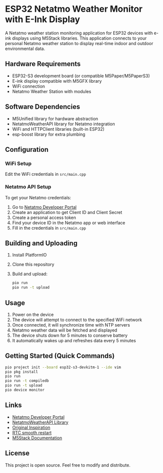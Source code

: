 # ESP32 Netatmo Weather Monitor with E-Ink Display

A Netatmo weather station monitoring application for ESP32 devices with e-ink displays using M5Stack libraries. This application connects to your personal Netatmo weather station to display real-time indoor and outdoor environmental data.

## Hardware Requirements

- ESP32-S3 development board (or compatible M5Paper/M5PaperS3)
- E-ink display compatible with M5GFX library
- WiFi connection
- Netatmo Weather Station with modules

## Software Dependencies

- M5Unified library for hardware abstraction
- NetatmoWeatherAPI library for Netatmo integration
- WiFi and HTTPClient libraries (built-in ESP32)
- esp-boost library for extra plumbing

## Configuration

### WiFi Setup
Edit the WiFi credentials in `src/main.cpp`

### Netatmo API Setup

To get your Netatmo credentials:

1. Go to [Netatmo Developer Portal](https://dev.netatmo.com/)
2. Create an application to get Client ID and Client Secret
3. Create a personal access token
4. Find your device ID in the Netatmo app or web interface
5. Fill in the credentials in `src/main.cpp`

## Building and Uploading

1. Install PlatformIO
2. Clone this repository
3. Build and upload:

   ```bash
   pio run
   pio run -t upload
   ```

## Usage

1. Power on the device
2. The device will attempt to connect to the specified WiFi network
3. Once connected, it will synchronize time with NTP servers
4. Netatmo weather data will be fetched and displayed
5. The device shuts down for 5 minutes to conserve battery
6. It automatically wakes up and refreshes data every 5 minutes

## Getting Started (Quick Commands)

```bash
pio project init --board esp32-s3-devkitm-1 --ide vim
pio pkg install
pio run
pio run -t compiledb
pio run -t upload
pio device monitor
```

## Links

- [Netatmo Developer Portal](https://dev.netatmo.com/)
- [NetatmoWeatherAPI Library](https://github.com/LArtisanDuDev/NetatmoWeatherAPI)
- [Original Inspiration](https://github.com/LArtisanDuDev/Lilygo_T5_Epaper_Netatmo_Weather)
- [RTC smooth restart](https://github.com/felmue/MyM5StackExamples/blob/main/M5PaperS3/RTCClockNonFlickering/RTCClockNonFlickering.ino)
- [M5Stack Documentation](https://docs.m5stack.com/en/arduino/m5unified/intro_vscode)

## License

This project is open source. Feel free to modify and distribute.
